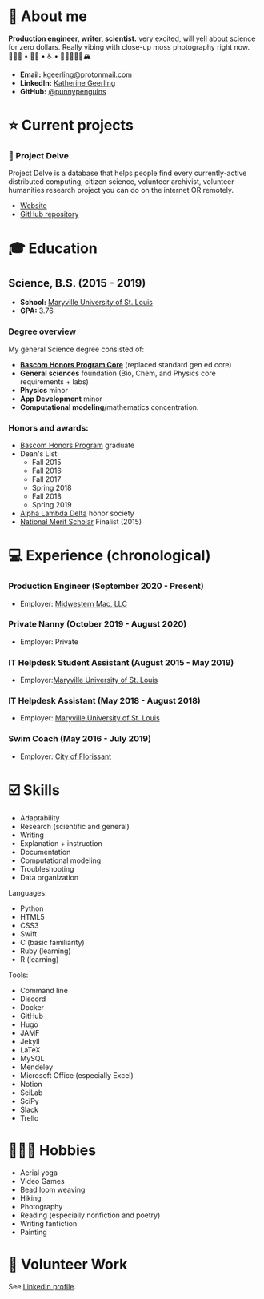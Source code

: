 # 💁 About me

**Production engineer, writer, scientist.** very excited, will yell about science for zero dollars. Really vibing with close-up moss photography right now.
👩🏻‍🔬 • 🏳️‍🌈 • ♿️ • 🥾✌🏻🤙🏻🏔
* **Email:** [kgeerling@protonmail.com](kgeerling@protonmail.com)
* **LinkedIn:** [Katherine Geerling](https://www.linkedin.com/in/katherine-geerling-774929111/)
* **GitHub:** [@punnypenguins](https://github.com/punnypenguins)

# ⭐ Current projects

### 🧬 Project Delve

Project Delve is a database that helps people find every currently-active distributed computing, citizen science, volunteer archivist, volunteer humanities research project you can do on the internet OR remotely.
* [Website](https://projectdelve.com/)
* [GitHub repository](https://github.com/punnypenguins/projectdelve)


# 🎓 Education

## Science, B.S. (2015 - 2019)
* **School:** [Maryville University of St. Louis](https://www.maryville.edu/)
* **GPA:** 3.76

### Degree overview
My general Science degree consisted of:
* [**Bascom Honors Program Core**](https://www.maryville.edu/bascom/wp-content/uploads/sites/23/2020/07/Bascom-Program-Planner-FA19.pdf) (replaced standard gen ed core)
* **General sciences** foundation (Bio, Chem, and Physics core requirements + labs)
* **Physics** minor
* **App Development** minor
* **Computational modeling**/mathematics concentration.

### Honors and awards:
* [Bascom Honors Program](https://www.maryville.edu/bascom/) graduate
* Dean's List:
  * Fall 2015
  * Fall 2016
  * Fall 2017
  * Spring 2018
  * Fall 2018
  * Spring 2019
* [Alpha Lambda Delta](https://www.nationalald.org/) honor society
* [National Merit Scholar](https://www.nationalmerit.org/s/1758/interior.aspx?sid=1758&gid=2&pgid=424) Finalist (2015)

# 💻 Experience (chronological)

### Production Engineer (September 2020 - Present)
* Employer: [Midwestern Mac, LLC](https://www.midwesternmac.com/)

### Private Nanny (October 2019 - August 2020)
* Employer: Private

### IT Helpdesk Student Assistant (August 2015 - May 2019)
* Employer:[Maryville University of St. Louis](https://www.maryville.edu/)

### IT Helpdesk Assistant (May 2018 - August 2018)
* Employer: [Maryville University of St. Louis](https://www.maryville.edu/)

### Swim Coach (May 2016 - July 2019)
* Employer: [City of Florissant](https://www.florissantmo.com/)


# ☑️ Skills
* Adaptability
* Research (scientific and general)
* Writing
* Explanation + instruction
* Documentation
* Computational modeling
* Troubleshooting
* Data organization

Languages:
* Python
* HTML5
* CSS3
* Swift
* C (basic familiarity)
* Ruby (learning)
* R (learning)

Tools:
* Command line
* Discord
* Docker
* GitHub
* Hugo
* JAMF
* Jekyll
* LaTeX
* MySQL
* Mendeley
* Microsoft Office (especially Excel)
* Notion
* SciLab
* SciPy
* Slack
* Trello


# 🤸🏻‍♀️ Hobbies
* Aerial yoga
* Video Games
* Bead loom weaving
* Hiking
* Photography
* Reading (especially nonfiction and poetry)
* Writing fanfiction
* Painting


# 🤝 Volunteer Work
See [LinkedIn profile](https://www.linkedin.com/in/katherine-geerling-774929111/).
